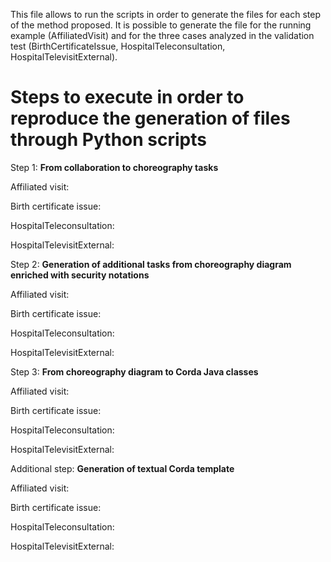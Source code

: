 This file allows to run the scripts in order to generate the files for each step of the method proposed.
It is possible to generate the file for the running example (AffiliatedVisit) and for the three cases analyzed in the validation test (BirthCertificateIssue, HospitalTeleconsultation, HospitalTelevisitExternal). 

# Steps to execute in order to reproduce the generation of files through Python scripts

Step 1:
**From collaboration to choreography tasks**

Affiliated visit:

Birth certificate issue:

HospitalTeleconsultation:

HospitalTelevisitExternal:

Step 2:
**Generation of additional tasks from choreography diagram enriched with security notations**

Affiliated visit:

Birth certificate issue:

HospitalTeleconsultation:

HospitalTelevisitExternal:

Step 3:
**From choreography diagram to Corda Java classes**

Affiliated visit:

Birth certificate issue:

HospitalTeleconsultation:

HospitalTelevisitExternal:

Additional step:
**Generation of textual Corda template**

Affiliated visit:

Birth certificate issue:

HospitalTeleconsultation:

HospitalTelevisitExternal:
